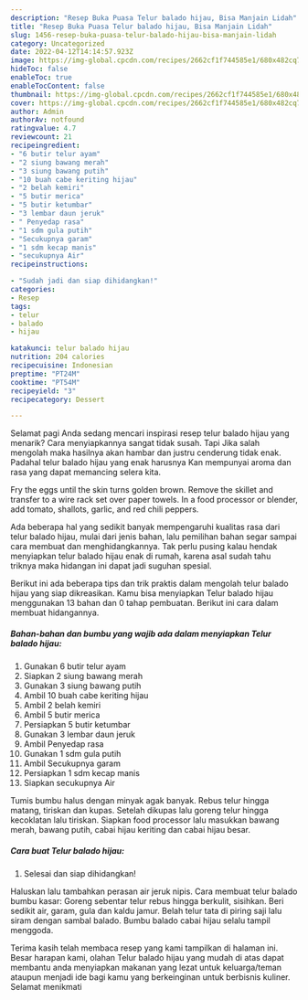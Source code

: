 ```yaml
---
description: "Resep Buka Puasa Telur balado hijau, Bisa Manjain Lidah"
title: "Resep Buka Puasa Telur balado hijau, Bisa Manjain Lidah"
slug: 1456-resep-buka-puasa-telur-balado-hijau-bisa-manjain-lidah
category: Uncategorized
date: 2022-04-12T14:14:57.923Z
image: https://img-global.cpcdn.com/recipes/2662cf1f744585e1/680x482cq70/telur-balado-hijau-foto-resep-utama.jpg
hideToc: false
enableToc: true
enableTocContent: false
thumbnail: https://img-global.cpcdn.com/recipes/2662cf1f744585e1/680x482cq70/telur-balado-hijau-foto-resep-utama.jpg
cover: https://img-global.cpcdn.com/recipes/2662cf1f744585e1/680x482cq70/telur-balado-hijau-foto-resep-utama.jpg
author: Admin
authorAv: notfound
ratingvalue: 4.7
reviewcount: 21
recipeingredient:
- "6 butir telur ayam"
- "2 siung bawang merah"
- "3 siung bawang putih"
- "10 buah cabe keriting hijau"
- "2 belah kemiri"
- "5 butir merica"
- "5 butir ketumbar"
- "3 lembar daun jeruk"
- " Penyedap rasa"
- "1 sdm gula putih"
- "Secukupnya garam"
- "1 sdm kecap manis"
- "secukupnya Air"
recipeinstructions:

- "Sudah jadi dan siap dihidangkan!"
categories:
- Resep
tags:
- telur
- balado
- hijau

katakunci: telur balado hijau 
nutrition: 204 calories
recipecuisine: Indonesian
preptime: "PT24M"
cooktime: "PT54M"
recipeyield: "3"
recipecategory: Dessert

---
```



Selamat pagi Anda sedang mencari inspirasi resep telur balado hijau yang menarik? Cara menyiapkannya sangat tidak susah. Tapi Jika salah mengolah maka hasilnya akan hambar dan justru cenderung tidak enak. Padahal telur balado hijau yang enak harusnya Kan mempunyai aroma dan rasa yang dapat memancing selera kita.


Fry the eggs until the skin turns golden brown. Remove the skillet and transfer to a wire rack set over paper towels. In a food processor or blender, add tomato, shallots, garlic, and red chili peppers.

Ada beberapa hal yang sedikit banyak mempengaruhi kualitas rasa dari telur balado hijau, mulai dari jenis bahan, lalu pemilihan bahan segar sampai cara membuat dan menghidangkannya. Tak perlu pusing kalau hendak menyiapkan telur balado hijau enak di rumah, karena asal sudah tahu triknya maka hidangan ini dapat jadi suguhan spesial.


Berikut ini ada beberapa tips dan trik praktis dalam mengolah telur balado hijau yang siap dikreasikan. Kamu bisa menyiapkan Telur balado hijau menggunakan 13 bahan dan 0 tahap pembuatan. Berikut ini cara dalam membuat hidangannya.

<!--inarticleads1-->

##### Bahan-bahan dan bumbu yang wajib ada dalam menyiapkan Telur balado hijau:

1. Gunakan 6 butir telur ayam
1. Siapkan 2 siung bawang merah
1. Gunakan 3 siung bawang putih
1. Ambil 10 buah cabe keriting hijau
1. Ambil 2 belah kemiri
1. Ambil 5 butir merica
1. Persiapkan 5 butir ketumbar
1. Gunakan 3 lembar daun jeruk
1. Ambil  Penyedap rasa
1. Gunakan 1 sdm gula putih
1. Ambil Secukupnya garam
1. Persiapkan 1 sdm kecap manis
1. Siapkan secukupnya Air


Tumis bumbu halus dengan minyak agak banyak. Rebus telur hingga matang, tiriskan dan kupas. Setelah dikupas lalu goreng telur hingga kecoklatan lalu tiriskan. Siapkan food processor lalu masukkan bawang merah, bawang putih, cabai hijau keriting dan cabai hijau besar. 

<!--inarticleads2-->

##### Cara buat Telur balado hijau:


1. Selesai dan siap dihidangkan!

Haluskan lalu tambahkan perasan air jeruk nipis. Cara membuat telur balado bumbu kasar: Goreng sebentar telur rebus hingga berkulit, sisihkan. Beri sedikit air, garam, gula dan kaldu jamur. Belah telur tata di piring saji lalu siram dengan sambal balado. Bumbu balado cabai hijau selalu tampil menggoda. 

Terima kasih telah membaca resep yang kami tampilkan di halaman ini. Besar harapan kami, olahan Telur balado hijau yang mudah di atas dapat membantu anda menyiapkan makanan yang lezat untuk keluarga/teman ataupun menjadi ide bagi kamu yang berkeinginan untuk berbisnis kuliner. Selamat menikmati
